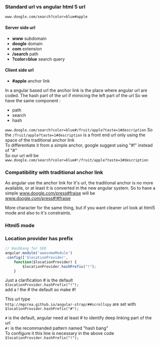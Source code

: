 ### Standard url vs angular html 5 url 

`www.doogle.com/search?color=blue#apple`

#### Server side url
* **www** subdomain 
* **doogle** domain 
* **com** extension 
* **/search** path 
* **?color=blue** search query 

#### Client side url
* **#apple** anchor link  

In a angular based url the anchor link is the place where angular url are coded. 
The hash part of the url if mimicing the left part of the url 
So we have the same component : 
* path 
* search 
* hash 

`www.doogle.com/search?color=blue#/fruit/apple?taste=1#description`
So the `/fruit/apple?taste=1#description`
is a front end url only using the space of the traditional anchor link     
To differentiate it from a simple anchor, google suggest using "#!" instead of "#"     
So our url will be     
`www.doogle.com/search?color=blue#!/fruit/apple?taste=1#description`

### Compatibility with traditional anchor link
As angular use the anchor link for it's url, the traditional anchor is no more available, or at least it is converted in the new angular system. 
So to have a simple 
www.doogle.com/press#fraise
will be 
www.doogle.com/press#!#fraise

More character for the same thing, but if you want cleaner url look at html5 mode and also to it's constraints.

### Html5 mode 
### Location provider has prefix 

```js
// Hashbang for SEO
angular.module('awesomeModule')
.config(['$locationProvider',
    function($locationProvider) {
        $locationProvider.hashPrefix("!");
    }
```

Just a clarification # is the default      
`$locationProvider.hashPrefix("!");`     
add a ! the # the default so make #!     

This url type     
`http://mgcrea.github.io/angular-strap/##scrollspy`
are set with    
`$locationProvider.hashPrefix("#"); ` 

`#` is the default, angular need at least # to identify deep linking part of the url      
`#!` is the recommanded pattern named "hash bang"     
To configure it this line is necessary in the above code 
`$locationProvider.hashPrefix("!");`